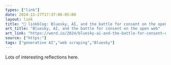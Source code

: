 ```yaml
---
types: ["link"]
date: 2024-11-27T17:37:06-05:00
layout: link
title: "🔗 linkblog: Bluesky, AI, and the battle for consent on the open web'"
art_title: "Bluesky, AI, and the battle for consent on the open web"
art_link: "https://werd.io/2024/bluesky-ai-and-the-battle-for-consent-on-the-open"
source: ["https:"]
tags: ["generative AI","web scraping","Bluesky"]
---
```

Lots of interesting reflections here.
